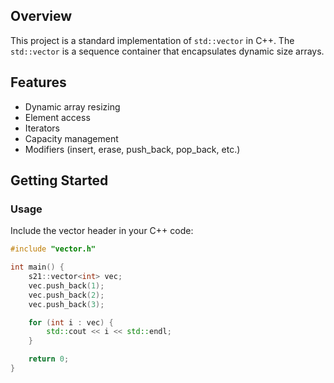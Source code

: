 ## Overview

This project is a standard implementation of `std::vector` in C++. The `std::vector` is a sequence container that encapsulates dynamic size arrays.

## Features

- Dynamic array resizing
- Element access
- Iterators
- Capacity management
- Modifiers (insert, erase, push_back, pop_back, etc.)

## Getting Started


### Usage

Include the vector header in your C++ code:

```cpp
#include "vector.h"

int main() {
    s21::vector<int> vec;
    vec.push_back(1);
    vec.push_back(2);
    vec.push_back(3);

    for (int i : vec) {
        std::cout << i << std::endl;
    }

    return 0;
}
```

